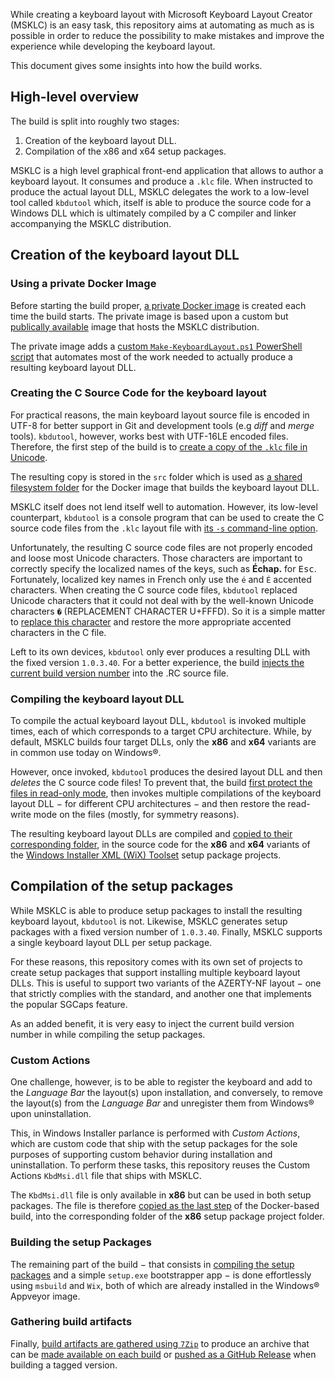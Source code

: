 While creating a keyboard layout with Microsoft Keyboard Layout Creator (MSKLC) is an easy task, this repository aims at automating as much as is possible in order to reduce the possibility to make mistakes and improve the experience while developing the keyboard layout.

This document gives some insights into how the build works.

## High-level overview

The build is split into roughly two stages:

1. Creation of the keyboard layout DLL.
2. Compilation of the x86 and x64 setup packages.

MSKLC is a high level graphical front-end application that allows to author a keyboard layout. It consumes and produce a `.klc` file. When instructed to produce the actual layout DLL, MSKLC delegates the work to a low-level tool called `kbdutool` which, itself is able to produce the source code for a Windows DLL which is ultimately compiled by a C compiler and linker accompanying the MSKLC distribution.

## Creation of the keyboard layout DLL

### Using a private Docker Image

Before starting the build proper, [a private Docker image](https://github.com/springcomp/optimized-azerty-win/blob/dd8448402c373365462d5d99b0d9581d83002989/appveyor.yml#L17) is created each time the build starts. The private image is based upon a custom but [publically available](https://hub.docker.com/r/springcompdocker/msklc) image that hosts the MSKLC distribution.

The private image adds a [custom `Make-KeyboardLayout.ps1` PowerShell script](https://github.com/springcomp/optimized-azerty-win/blob/master/context/Make-KeyboardLayout.ps1) that automates most of the work needed to actually produce a resulting keyboard layout DLL.

### Creating the C Source Code for the keyboard layout

For practical reasons, the main keyboard layout source file is encoded in UTF-8 for better support in Git and development tools (e.g _diff_ and _merge_ tools). `kbdutool`, however, works best with UTF-16LE encoded files. Therefore, the first step of the build is to [create a copy of the `.klc` file in Unicode](https://github.com/springcomp/optimized-azerty-win/blob/dd8448402c373365462d5d99b0d9581d83002989/appveyor.yml#L20).

The resulting copy is stored in the `src` folder which is used as [a shared filesystem folder](https://github.com/springcomp/optimized-azerty-win/blob/dd8448402c373365462d5d99b0d9581d83002989/appveyor.yml#L25) for the Docker image that builds the keyboard layout DLL.

MSKLC itself does not lend itself well to automation. However, its low-level counterpart, `kbdutool` is a console program that can be used to create the C source code files from the `.klc` layout file with [its `-s` command-line option](https://github.com/springcomp/optimized-azerty-win/blob/dd8448402c373365462d5d99b0d9581d83002989/context/Make-KeyboardLayout.ps1#L172).

Unfortunately, the resulting C source code files are not properly encoded and loose most Unicode characters. Those characters are important to correctly specify the localized names of the keys, such as __Échap.__ for <kbd>Esc</kbd>. Fortunately, localized key names in French only use the `é` and `É` accented characters. When creating the C source code files, `kbdutool` replaced Unicode characters that it could not deal with by the well-known Unicode characters `�` (REPLACEMENT CHARACTER U+FFFD). So it is a simple matter to [replace this character](https://github.com/springcomp/optimized-azerty-win/blob/master/context/Make-KeyboardLayout.ps1#L86-L104) and restore the more appropriate accented characters in the C file.

Left to its own devices, `kbdutool` only ever produces a resulting DLL with the fixed version `1.0.3.40`. For a better experience, the build [injects the current build version number](https://github.com/springcomp/optimized-azerty-win/blob/master/context/Make-KeyboardLayout.ps1#L106-L138) into the .RC source file. 

### Compiling the keyboard layout DLL

To compile the actual keyboard layout DLL, `kbdutool` is invoked multiple times, each of which corresponds to a target CPU architecture. While, by default, MSKLC builds four target DLLs, only the __x86__ and __x64__ variants are in common use today on Windows®.

However, once invoked, `kbdutool` produces the desired layout DLL and then _deletes_ the C source code files! To prevent that, the build [first protect the files in read-only mode](https://github.com/springcomp/optimized-azerty-win/blob/master/context/Make-KeyboardLayout.ps1#L74-L82), then invokes multiple compilations of the keyboard layout DLL − for different CPU architectures − and then restore the read-write mode on the files (mostly, for symmetry reasons).

The resulting keyboard layout DLLs are compiled and [copied to their corresponding folder](https://github.com/springcomp/optimized-azerty-win/blob/master/context/Make-KeyboardLayout.ps1#L44), in the source code for the __x86__ and __x64__ variants of the [Windows Installer XML (WiX) Toolset](https://wixtoolset.org/releases/) setup package projects.

## Compilation of the setup packages

While MSKLC is able to produce setup packages to install the resulting keyboard layout, `kbdutool` is not. Likewise, MSKLC generates setup packages with a fixed version number of `1.0.3.40`. Finally, MSKLC supports a single keyboard layout DLL per setup package.

For these reasons, this repository comes with its own set of projects to create setup packages that support installing multiple keyboard layout DLLs. This is useful to support two variants of the AZERTY-NF layout − one that strictly complies with the standard, and another one that implements the popular SGCaps feature.

As an added benefit, it is very easy to inject the current build version number in while compiling the setup packages.

### Custom Actions

One challenge, however, is to be able to register the keyboard and add to the _Language Bar_ the layout(s) upon installation, and conversely, to remove the layout(s) from the _Language Bar_ and unregister them from Windows® upon uninstallation.

This, in Windows Installer parlance is performed with _Custom Actions_, which are custom code that ship with the setup packages for the sole purposes of supporting custom behavior during installation and uninstallation. To perform these tasks, this repository reuses the Custom Actions `KbdMsi.dll` file that ships with MSKLC.

The `KbdMsi.dll` file is only available in __x86__ but can be used in both setup packages. The file is therefore [copied as the last step](https://github.com/springcomp/optimized-azerty-win/blob/master/context/Make-KeyboardLayout.ps1#L198) of the Docker-based build, into the corresponding folder of the __x86__ setup package project folder.

### Building the setup Packages

The remaining part of the build − that consists in [compiling the setup packages](https://github.com/springcomp/optimized-azerty-win/blob/master/appveyor.yml#L39-L40) and a simple `setup.exe` bootstrapper app − is done effortlessly using `msbuild` and `Wix`, both of which are already installed in the Windows® Appveyor image.

### Gathering build artifacts

Finally, [build artifacts are gathered using `7Zip`](https://github.com/springcomp/optimized-azerty-win/blob/master/appveyor.yml#L42-L45) to produce an archive that can be [made available on each build](https://github.com/springcomp/optimized-azerty-win/blob/master/appveyor.yml#L47-L50) or [pushed as a GitHub Release](https://github.com/springcomp/optimized-azerty-win/blob/master/appveyor.yml#L52-L62) when building a tagged version.

